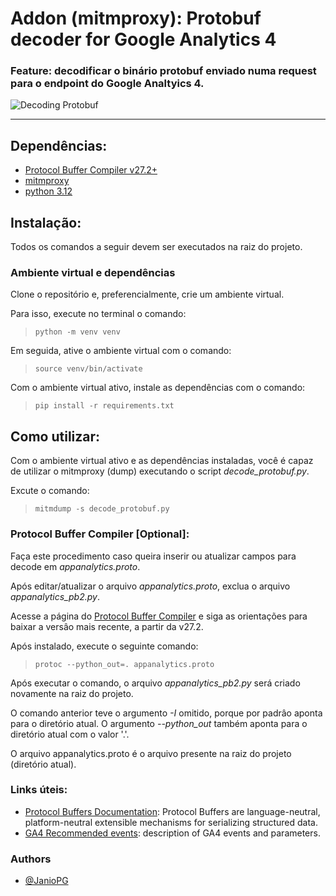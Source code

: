 
# Addon (mitmproxy): Protobuf decoder for Google Analytics 4

### Feature: decodificar o binário protobuf enviado numa request para o endpoint do Google Analtyics 4.

![Decoding Protobuf](https://drive.google.com/uc?id=1P6Flic105VVGMGPnLuvfF0jFLzDsvNGT)

---

## Dependências:
- [Protocol Buffer Compiler v27.2+](https://grpc.io/docs/protoc-installation/)
- [mitmproxy](https://mitmproxy.org/)
- [python 3.12](https://www.python.org/)

## Instalação:
Todos os comandos a seguir devem ser executados na raiz do projeto.
### Ambiente virtual e dependências
Clone o repositório e, preferencialmente, crie um ambiente virtual.

Para isso, execute no terminal o comando:

> `python -m venv venv`

Em seguida, ative o ambiente virtual com o comando:

> `source venv/bin/activate`

Com o ambiente virtual ativo, instale as dependências com o comando:

> `pip install -r requirements.txt`

## Como utilizar:

Com o ambiente virtual ativo e as dependências instaladas, você é capaz de utilizar o mitmproxy (dump) executando o script *decode_protobuf.py*.

Excute o comando:

> `mitmdump -s decode_protobuf.py`

### Protocol Buffer Compiler [Optional]:
Faça este procedimento caso queira inserir ou atualizar campos para decode em *appanalytics.proto*.

Após editar/atualizar o arquivo *appanalytics.proto*, exclua o arquivo *appanalytics_pb2.py*.

Acesse a página do [Protocol Buffer Compiler](https://grpc.io/docs/protoc-installation/) e siga as orientações para baixar a versâo mais recente, a partir da v27.2.

Após instalado, execute o seguinte comando:

> `protoc --python_out=. appanalytics.proto`

Após executar o comando, o arquivo *appanalytics_pb2.py* será criado novamente na raiz do projeto.

O comando anterior teve o argumento *-I* omitido, porque por padrâo aponta para o diretório atual. O argumento *--python_out* também aponta para o diretório atual com o valor '.'.

O arquivo appanalytics.proto é o arquivo presente na raiz do projeto (diretório atual).

### Links úteis:

- [Protocol Buffers Documentation](https://protobuf.dev/): Protocol Buffers are language-neutral, platform-neutral extensible mechanisms for serializing structured data.
- [GA4 Recommended events](https://developers.google.com/analytics/devguides/collection/ga4/reference/events?client_type=gtag): description of GA4 events and parameters.

### Authors
- [@JanioPG](https://github.com/JanioPG)
